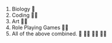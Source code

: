 1. Biology :microbe:
2. Coding :man_technologist:
3. Art :man_artist:
4. Role Playing Games :mage_man:
5. All of the above combined. :microbe: :man_technologist: :man_artist: :mage_man:
